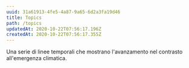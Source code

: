 ```yaml
---
uuid: 31a61913-4fe5-4a87-9a65-6d2a3fa19d46
title: Topics
path: /topics
updatedAt: 2020-10-22T07:56:17.196Z
createdAt: 2020-10-22T07:56:17.355Z
---
```



Una serie di linee temporali che mostrano l'avanzamento nel contrasto all'emergenza climatica.
